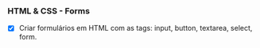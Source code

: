 ### HTML & CSS - Forms

- [x] Criar formulários em HTML com as tags: input, button, textarea, select, form.

